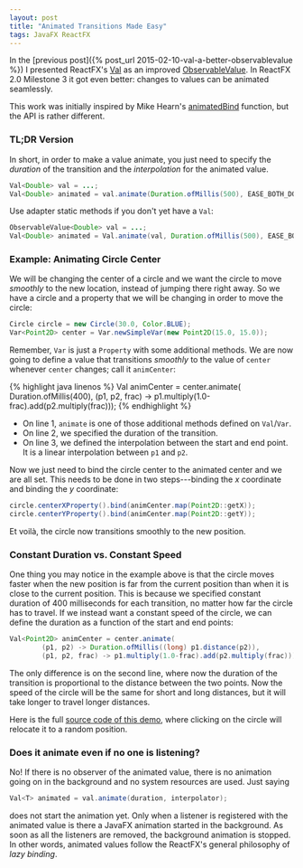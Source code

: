```yaml
---
layout: post
title: "Animated Transitions Made Easy"
tags: JavaFX ReactFX
---
```


In the [previous post]({% post_url 2015-02-10-val-a-better-observablevalue %}) I presented ReactFX's [Val](http://www.reactfx.org/javadoc/2.0-M3/org/reactfx/value/Val.html) as an improved [ObservableValue](http://docs.oracle.com/javase/8/javafx/api/javafx/beans/value/ObservableValue.html). In ReactFX 2.0 Milestone 3 it got even better: changes to values can be animated seamlessly.


This work was initially inspired by Mike Hearn's [animatedBind](https://gist.github.com/mikehearn/f639176566d735b676e7) function, but the API is rather different.

### TL;DR Version

In short, in order to make a value animate, you just need to specify the _duration_ of the transition and the _interpolation_ for the animated value.

```java
Val<Double> val = ...;
Val<Double> animated = val.animate(Duration.ofMillis(500), EASE_BOTH_DOUBLE);
```

Use adapter static methods if you don't yet have a `Val`:

```java
ObservableValue<Double> val = ...;
Val<Double> animated = Val.animate(val, Duration.ofMillis(500), EASE_BOTH_DOUBLE);
```

### Example: Animating Circle Center

We will be changing the center of a circle and we want the circle to move _smoothly_ to the new location, instead of jumping there right away. So we have a circle and a property that we will be changing in order to move the circle:

```java
Circle circle = new Circle(30.0, Color.BLUE);
Var<Point2D> center = Var.newSimpleVar(new Point2D(15.0, 15.0));
```

Remember, `Var` is just a `Property` with some additional methods. We are now going to define a value that transitions _smoothly_ to the value of `center` whenever `center` changes; call it `animCenter`:

{% highlight java linenos %}
Val<Point2D> animCenter = center.animate(
        Duration.ofMillis(400),
        (p1, p2, frac) -> p1.multiply(1.0-frac).add(p2.multiply(frac)));
{% endhighlight %}

* On line 1, `animate` is one of those additional methods defined on `Val`/`Var`.
* On line 2, we specified the duration of the transition.
* On line 3, we defined the interpolation between the start and end point. It is a linear interpolation between `p1` and `p2`.

Now we just need to bind the circle center to the animated center and we are all set. This needs to be done in two steps---binding the _x_ coordinate and binding the _y_ coordinate:

```java
circle.centerXProperty().bind(animCenter.map(Point2D::getX));
circle.centerYProperty().bind(animCenter.map(Point2D::getY));
```

Et voilà, the circle now transitions smoothly to the new position.

### Constant Duration vs. Constant Speed

One thing you may notice in the example above is that the circle moves faster when the new position is far from the current position than when it is close to the current position. This is because we specified constant duration of 400 milliseconds for each transition, no matter how far the circle has to travel. If we instead want a constant speed of the circle, we can define the duration as a function of the start and end points:

```java
Val<Point2D> animCenter = center.animate(
        (p1, p2) -> Duration.ofMillis((long) p1.distance(p2)),
        (p1, p2, frac) -> p1.multiply(1.0-frac).add(p2.multiply(frac)));
```

The only difference is on the second line, where now the duration of the transition is proportional to the distance between the two points. Now the speed of the circle will be the same for short and long distances, but it will take longer to travel longer distances.

Here is the full [source code of this demo](https://github.com/TomasMikula/ReactFX/blob/master/reactfx-demos/src/main/java/org/reactfx/demo/AnimatedValDemo.java), where clicking on the circle will relocate it to a random position.

### Does it animate even if no one is listening?

No! If there is no observer of the animated value, there is no animation going on in the background and no system resources are used. Just saying

```java
Val<T> animated = val.animate(duration, interpolator);
```

does not start the animation yet. Only when a listener is registered with the animated value is there a JavaFX animation started in the background. As soon as all the listeners are removed, the background animation is stopped. In other words, animated values follow the ReactFX's general philosophy of _lazy binding_.
